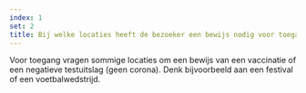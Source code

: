 ```yaml
---
index: 1
set: 2
title: Bij welke locaties heeft de bezoeker een bewijs nodig voor toegang?
---
```

Voor toegang vragen sommige locaties om een bewijs van een vaccinatie of een negatieve testuitslag (geen corona). Denk bijvoorbeeld aan een festival of een voetbalwedstrijd. 
